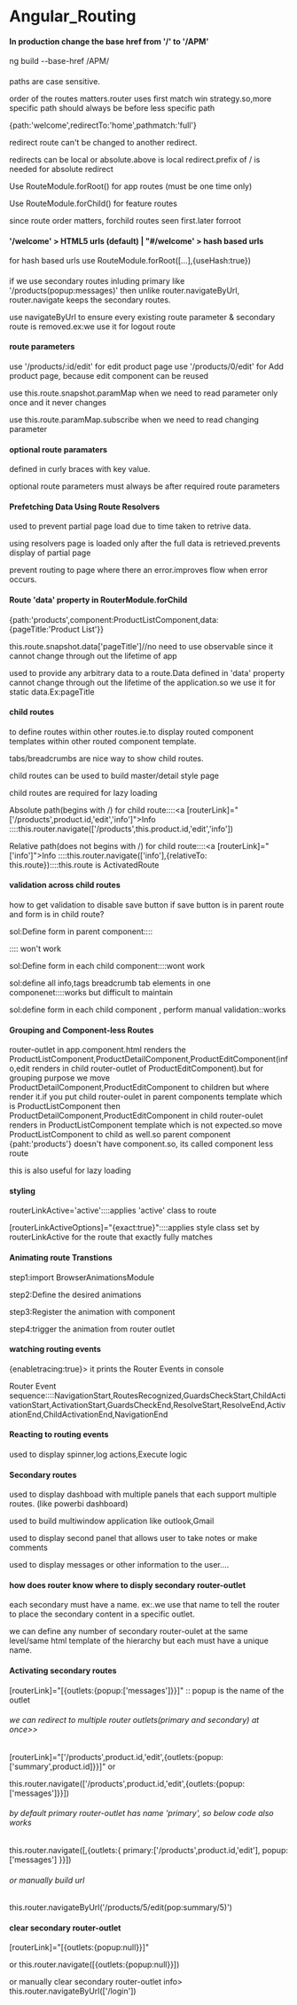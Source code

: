# Angular_Routing

#### In production change the base href from '/' to '/APM'

ng build --base-href /APM/

####

paths are case sensitive.

order of the routes matters.router uses first match win strategy.so,more specific path should always be before less specific path

{path:'welcome',redirectTo:'home',pathmatch:'full'}

redirect route can't be changed to another redirect.

redirects can be local or absolute.above is local redirect.prefix of / is needed for absolute redirect

Use RouteModule.forRoot() for app routes (must be one time only)

Use RouteModule.forChild() for feature routes

since route order matters, forchild routes seen first.later forroot

#### '/welcome' > HTML5 urls (default) | "#/welcome' > hash based urls

for hash based urls use RouteModule.forRoot([...],{useHash:true})

####

if we use secondary routes inluding primary like '/products(popup:messages)' then unlike router.navigateByUrl, router.navigate keeps the secondary routes.

use navigateByUrl to ensure every existing route parameter & secondary route is removed.ex:we use it for logout route

#### route parameters

use '/products/:id/edit' for edit product page
use '/products/0/edit' for Add product page, because edit component can be reused

use this.route.snapshot.paramMap when we need to read parameter only once and it never changes

use this.route.paramMap.subscribe when we need to read changing parameter

#### optional route paramaters

defined in curly braces with key value.

optional route parameters must always be after required route parameters

#### Prefetching Data Using Route Resolvers

used to prevent partial page load due to time taken to retrive data.

using resolvers page is loaded only after the full data is retrieved.prevents display of partial page

prevent routing to page where there an error.improves flow when error occurs.

#### Route 'data' property in RouterModule.forChild

{path:'products',component:ProductListComponent,data:{pageTitle:'Product List'}}

this.route.snapshot.data['pageTitle']//no need to use observable since it cannot change through out the lifetime of app

used to provide any arbitrary data to a route.Data defined in 'data' property cannot change through out the lifetime of the application.so we use it for static data.Ex:pageTitle

#### child routes

to define routes within other routes.ie.to display routed component templates within other routed component template.

tabs/breadcrumbs are nice way to show child routes.

child routes can be used to build master/detail style page

child routes are required for lazy loading

Absolute path(begins with /) for child route::::<a [routerLink]="['/products',product.id,'edit','info']">Info</a>
::::this.router.navigate(['/products',this.product.id,'edit','info'])

Relative path(does not begins with /) for child route::::<a [routerLink]="['info']">Info</a>
::::this.router.navigate(['info'],{relativeTo: this.route})::::this.route is ActivatedRoute

#### validation across child routes

how to get validation to disable save button if save button is in parent route and form is in child route?

sol:Define form in parent component::::<form><router-outlet></router-outlet></form> :::: won't work

sol:Define form in each child component::::wont work

sol:define all info,tags breadcrumb tab elements in one componenet::::works but difficult to maintain

sol:define form in each child component , perform manual validation::works

#### Grouping and Component-less Routes

router-outlet in app.component.html renders the ProductListComponent,ProductDetailComponent,ProductEditComponent(info,edit renders in child router-outlet of ProductEditComponent).but for grouping purpose we move ProductDetailComponent,ProductEditComponent to children but where render it.if you put child router-oulet in parent components template which is ProductListComponent then ProductDetailComponent,ProductEditComponent in child router-oulet renders in ProductListComponent template which is not expected.so move ProductListComponent to child as well.so parent component {paht:'products'} doesn't have component.so, its called component less route

this is also useful for lazy loading

#### styling

routerLinkActive='active'::::applies 'active' class to route

[routerLinkActiveOptions]="{exact:true}"::::applies style class set by routerLinkActive for the route that exactly fully matches

#### Animating route Transtions

step1:import BrowserAnimationsModule

step2:Define the desired animations

step3:Register the animation with component

step4:trigger the animation from router outlet

#### watching routing events

{enabletracing:true}> it prints the Router Events in console

Router Event sequence::::NavigationStart,RoutesRecognized,GuardsCheckStart,ChildActivationStart,ActivationStart,GuardsCheckEnd,ResolveStart,ResolveEnd,ActivationEnd,ChildActivationEnd,NavigationEnd

#### Reacting to routing events

used to display spinner,log actions,Execute logic

#### Secondary routes

used to display dashboad with multiple panels that each support multiple routes. (like powerbi dashboard)

used to build multiwindow application like outlook,Gmail

used to display second panel that allows user to take notes or make comments

used to display messages or other information to the user....

#### how does router know where to disply secondary router-outlet

each secondary must have a name. ex:<router-outlet name="popup"></router-outlet>.we use that name to tell the router to place the secondary content in a specific outlet.

we can define any number of secondary router-oulet at the same level/same html template of the hierarchy but each must have a unique name.

#### Activating secondary routes

[routerLink]="[{outlets:{popup:['messages']}}]" :: popup is the name of the outlet

###### we can redirect to multiple router outlets(primary and secondary) at once>>

[routerLink]="['/products',product.id,'edit',{outlets:{popup:['summary',product.id]}}]" or

this.router.navigate(['/products',product.id,'edit',{outlets:{popup:['messages']}}])

###### by default primary router-outlet has name 'primary', so below code also works

this.router.navigate([,{outlets:{
primary:['/products',product.id,'edit'],
popup:['messages']
}}])

###### or manually build url

this.router.navigateByUrl('/products/5/edit(pop:summary/5)')

#### clear secondary router-outlet

[routerLink]="[{outlets:{popup:null}}]"

or this.router.navigate([{outlets:{popup:null}}])

or manually clear secondary router-outlet info> this.router.navigateByUrl(['/login'])

